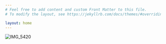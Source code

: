 ```yaml
---
# Feel free to add content and custom Front Matter to this file.
# To modify the layout, see https://jekyllrb.com/docs/themes/#overriding-theme-defaults

layout: home
---
```


![IMG_5420](https://github.com/user-attachments/assets/ab9a25a7-2d61-4ae9-b970-162ea75d24c2)

